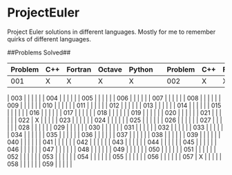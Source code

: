 # ProjectEuler
Project Euler solutions in different languages.  Mostly for me to remember quirks of different languages.


##Problems Solved##

| Problem   | C++    | Fortran | Octave | Python | | Problem | C++  | Fortran | Octave | Python |
|-----------|--------|---------|--------|--------|-|---------|------|---------|--------|--------|
| 001       |   X    | X       |  X     |    X   | | 002     | X    | X       | X      | X      |

| 003       |        |         |        |        |
| 004       |        |         |        |        |
| 005       |        |         |        |        |
| 006       |        |         |        |        |
| 007       |        |         |        |        |
| 008       |        |         |        |        |
| 009       |        |         |        |        |
| 010       |        |         |        |        |
| 011       |        |         |        |        |
| 012       |        |         |        |        |
| 013       |        |         |        |        |
| 014       |        |         |        |        |
| 015       |        |         |        |        |
| 016       |        |         |        |        |
| 017       |        |         |        |        |
| 018       |        |         |        |        |
| 019       |        |         |        |        |
| 020       |        |         |        |        |
| 021       |        |         |        |        |
| 022       |  X     |         |        |        |
| 023       |        |         |        |        |
| 024       |        |         |        |        |
| 025       |        |         |        |        |
| 026       |        |         |        |        |
| 027       |        |         |        |        |
| 028       |        |         |        |        |
| 029       |        |         |        |        |
| 030       |        |         |        |        |
| 031       |        |         |        |        |
| 032       |        |         |        |        |
| 033       |        |         |        |        |
| 034       |        |         |        |        |
| 035       |        |         |        |        |
| 036       |        |         |        |        |
| 037       |        |         |        |        |
| 038       |        |         |        |        |
| 039       |        |         |        |        |
| 040       |        |         |        |        |
| 041       |        |         |        |        |
| 042       |        |         |        |        |
| 043       |        |         |        |        |
| 044       |        |         |        |        |
| 045       |        |         |        |        |
| 046       |        |         |        |        |
| 047       |        |         |        |        |
| 048       |        |         |        |        |
| 049       |        |         |        |        |
| 050       |        |         |        |        |
| 051       |        |         |        |        |
| 052       |        |         |        |        |
| 053       |        |         |        |        |
| 054       |        |         |        |        |
| 055       |        |         |        |        |
| 056       |        |         |        |        |
| 057       |  X     |         |        |        |
| 058       |        |         |        |        |
| 059       |        |         |        |        |

